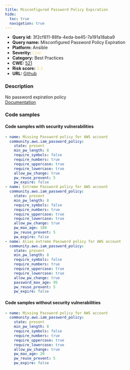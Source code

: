 ```yaml
---
title: Misconfigured Password Policy Expiration
hide:
  toc: true
  navigation: true
---
```


<style>
  .highlight .hll {
    background-color: #ff171742;
  }
  .md-content {
    max-width: 1100px;
    margin: 0 auto;
  }
</style>

-   **Query id:** 3f2cf811-88fa-4eda-be45-7a191a18aba9
-   **Query name:** Misconfigured Password Policy Expiration
-   **Platform:** Ansible
-   **Severity:** <span style="color:#edd57e">Low</span>
-   **Category:** Best Practices
-   **CWE:** <a href="https://cwe.mitre.org/data/definitions/521.html" onclick="newWindowOpenerSafe(event, 'https://cwe.mitre.org/data/definitions/521.html')">521</a>
-   **Risk score:** <span style="color:#edd57e">3.3</span>
-   **URL:** [Github](https://github.com/Checkmarx/kics/tree/master/assets/queries/ansible/aws/misconfigured_password_policy_expiration)

### Description
No password expiration policy<br>
[Documentation](https://docs.ansible.com/ansible/latest/collections/community/aws/iam_password_policy_module.html)

### Code samples
#### Code samples with security vulnerabilities
```yaml title="Positive test num. 1 - yaml file" hl_lines="33 2 21"
- name: Missing Password policy for AWS account
  community.aws.iam_password_policy:
    state: present
    min_pw_length: 8
    require_symbols: false
    require_numbers: true
    require_uppercase: true
    require_lowercase: true
    allow_pw_change: true
    pw_reuse_prevent: 5
    pw_expire: false
- name: Extreme Password policy for AWS account
  community.aws.iam_password_policy:
    state: present
    min_pw_length: 8
    require_symbols: false
    require_numbers: true
    require_uppercase: true
    require_lowercase: true
    allow_pw_change: true
    pw_max_age: 180
    pw_reuse_prevent: 5
    pw_expire: false
- name: Alias extreme Password policy for AWS account
  community.aws.iam_password_policy:
    state: present
    min_pw_length: 8
    require_symbols: false
    require_numbers: true
    require_uppercase: true
    require_lowercase: true
    allow_pw_change: true
    password_max_age: 95
    pw_reuse_prevent: 5
    pw_expire: false

```


#### Code samples without security vulnerabilities
```yaml title="Negative test num. 1 - yaml file"
- name: Missing Password policy for AWS account
  community.aws.iam_password_policy:
    state: present
    min_pw_length: 8
    require_symbols: false
    require_numbers: true
    require_uppercase: true
    require_lowercase: true
    allow_pw_change: true
    pw_max_age: 20
    pw_reuse_prevent: 5
    pw_expire: false

```

